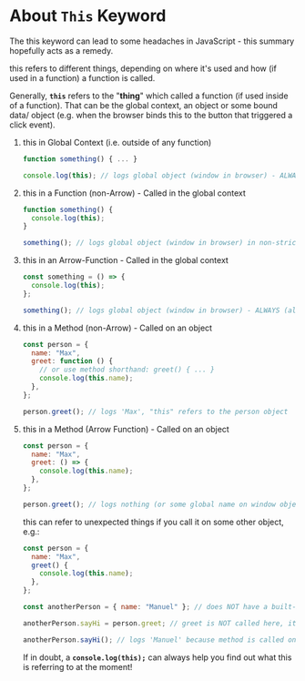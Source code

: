 # About `This` Keyword

The this keyword can lead to some headaches in JavaScript - this summary hopefully acts as a remedy.

this refers to different things, depending on where it's used and how (if used in a function) a function is called.

Generally, **`this`** refers to the "**thing**" which called a function (if used inside of a function). That can be the global context, an object or some bound data/ object (e.g. when the browser binds this to the button that triggered a click event).

1. this in Global Context (i.e. outside of any function)

   ```javascript
   function something() { ... }

   console.log(this); // logs global object (window in browser) - ALWAYS (also in strict mode)!
   ```

2. this in a Function (non-Arrow) - Called in the global context

   ```javascript
   function something() {
     console.log(this);
   }

   something(); // logs global object (window in browser) in non-strict mode, undefined in strict mode
   ```

3. this in an Arrow-Function - Called in the global context

   ```javascript
   const something = () => {
     console.log(this);
   };

   something(); // logs global object (window in browser) - ALWAYS (also in strict mode)!
   ```

4. this in a Method (non-Arrow) - Called on an object

   ```javascript
   const person = {
     name: "Max",
     greet: function () {
       // or use method shorthand: greet() { ... }
       console.log(this.name);
     },
   };

   person.greet(); // logs 'Max', "this" refers to the person object
   ```

5. this in a Method (Arrow Function) - Called on an object

   ```javascript
   const person = {
     name: "Max",
     greet: () => {
       console.log(this.name);
     },
   };

   person.greet(); // logs nothing (or some global name on window object), "this" refers to global (window) object, even in strict mode
   ```

   this can refer to unexpected things if you call it on some other object, e.g.:

   ```javascript
   const person = {
     name: "Max",
     greet() {
       console.log(this.name);
     },
   };

   const anotherPerson = { name: "Manuel" }; // does NOT have a built-in greet method!

   anotherPerson.sayHi = person.greet; // greet is NOT called here, it's just assigned to a new property/ method on the "anotherPerson" object

   anotherPerson.sayHi(); // logs 'Manuel' because method is called on "anotherPerson" object => "this" refers to the "thing" which called it
   ```

   If in doubt, a **`console.log(this);`** can always help you find out what this is referring to at the moment!
